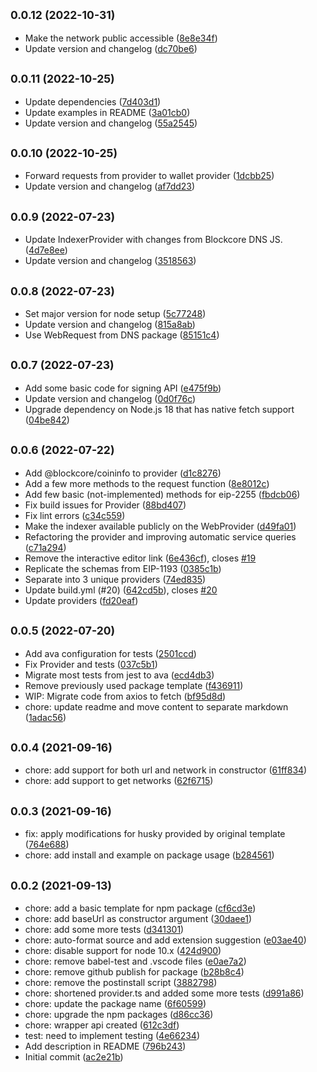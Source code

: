 ## <small>0.0.12 (2022-10-31)</small>

* Make the network public accessible ([8e8e34f](https://github.com/block-core/blockcore-provider/commit/8e8e34f))
* Update version and changelog ([dc70be6](https://github.com/block-core/blockcore-provider/commit/dc70be6))



## <small>0.0.11 (2022-10-25)</small>

* Update dependencies ([7d403d1](https://github.com/block-core/blockcore-provider/commit/7d403d1))
* Update examples in README ([3a01cb0](https://github.com/block-core/blockcore-provider/commit/3a01cb0))
* Update version and changelog ([55a2545](https://github.com/block-core/blockcore-provider/commit/55a2545))



## <small>0.0.10 (2022-10-25)</small>

* Forward requests from provider to wallet provider ([1dcbb25](https://github.com/block-core/blockcore-provider/commit/1dcbb25))
* Update version and changelog ([af7dd23](https://github.com/block-core/blockcore-provider/commit/af7dd23))



## <small>0.0.9 (2022-07-23)</small>

* Update IndexerProvider with changes from Blockcore DNS JS. ([4d7e8ee](https://github.com/block-core/blockcore-provider/commit/4d7e8ee))
* Update version and changelog ([3518563](https://github.com/block-core/blockcore-provider/commit/3518563))



## <small>0.0.8 (2022-07-23)</small>

* Set major version for node setup ([5c77248](https://github.com/block-core/blockcore-provider/commit/5c77248))
* Update version and changelog ([815a8ab](https://github.com/block-core/blockcore-provider/commit/815a8ab))
* Use WebRequest from DNS package ([85151c4](https://github.com/block-core/blockcore-provider/commit/85151c4))



## <small>0.0.7 (2022-07-23)</small>

* Add some basic code for signing API ([e475f9b](https://github.com/block-core/blockcore-provider/commit/e475f9b))
* Update version and changelog ([0d0f76c](https://github.com/block-core/blockcore-provider/commit/0d0f76c))
* Upgrade dependency on Node.js 18 that has native fetch support ([04be842](https://github.com/block-core/blockcore-provider/commit/04be842))



## <small>0.0.6 (2022-07-22)</small>

* Add @blockcore/coininfo to provider ([d1c8276](https://github.com/block-core/blockcore-provider/commit/d1c8276))
* Add a few more methods to the request function ([8e8012c](https://github.com/block-core/blockcore-provider/commit/8e8012c))
* Add few basic (not-implemented) methods for eip-2255 ([fbdcb06](https://github.com/block-core/blockcore-provider/commit/fbdcb06))
* Fix build issues for Provider ([88bd407](https://github.com/block-core/blockcore-provider/commit/88bd407))
* Fix lint errors ([c34c559](https://github.com/block-core/blockcore-provider/commit/c34c559))
* Make the indexer available publicly on the WebProvider ([d49fa01](https://github.com/block-core/blockcore-provider/commit/d49fa01))
* Refactoring the provider and improving automatic service queries ([c71a294](https://github.com/block-core/blockcore-provider/commit/c71a294))
* Remove the interactive editor link ([6e436cf](https://github.com/block-core/blockcore-provider/commit/6e436cf)), closes [#19](https://github.com/block-core/blockcore-provider/issues/19)
* Replicate the schemas from EIP-1193 ([0385c1b](https://github.com/block-core/blockcore-provider/commit/0385c1b))
* Separate into 3 unique providers ([74ed835](https://github.com/block-core/blockcore-provider/commit/74ed835))
* Update build.yml (#20) ([642cd5b](https://github.com/block-core/blockcore-provider/commit/642cd5b)), closes [#20](https://github.com/block-core/blockcore-provider/issues/20)
* Update providers ([fd20eaf](https://github.com/block-core/blockcore-provider/commit/fd20eaf))



## <small>0.0.5 (2022-07-20)</small>

* Add ava configuration for tests ([2501ccd](https://github.com/block-core/blockcore-provider/commit/2501ccd))
* Fix Provider and tests ([037c5b1](https://github.com/block-core/blockcore-provider/commit/037c5b1))
* Migrate most tests from jest to ava ([ecd4db3](https://github.com/block-core/blockcore-provider/commit/ecd4db3))
* Remove previously used package template ([f436911](https://github.com/block-core/blockcore-provider/commit/f436911))
* WIP: Migrate code from axios to fetch ([bf95d8d](https://github.com/block-core/blockcore-provider/commit/bf95d8d))
* chore: update readme and move content to separate markdown ([1adac56](https://github.com/block-core/blockcore-provider/commit/1adac56))



## <small>0.0.4 (2021-09-16)</small>

* chore: add support for both url and network in constructor ([61ff834](https://github.com/block-core/blockcore-provider/commit/61ff834))
* chore: add support to get networks ([62f6715](https://github.com/block-core/blockcore-provider/commit/62f6715))



## <small>0.0.3 (2021-09-16)</small>

* fix: apply modifications for husky provided by original template ([764e688](https://github.com/block-core/blockcore-provider/commit/764e688))
* chore: add install and example on package usage ([b284561](https://github.com/block-core/blockcore-provider/commit/b284561))



## <small>0.0.2 (2021-09-13)</small>

* chore: add a basic template for npm package ([cf6cd3e](https://github.com/block-core/blockcore-provider/commit/cf6cd3e))
* chore: add baseUrl as constructor argument ([30daee1](https://github.com/block-core/blockcore-provider/commit/30daee1))
* chore: add some more tests ([d341301](https://github.com/block-core/blockcore-provider/commit/d341301))
* chore: auto-format source and add extension suggestion ([e03ae40](https://github.com/block-core/blockcore-provider/commit/e03ae40))
* chore: disable support for node 10.x ([424d900](https://github.com/block-core/blockcore-provider/commit/424d900))
* chore: remove babel-test and .vscode files ([e0ae7a2](https://github.com/block-core/blockcore-provider/commit/e0ae7a2))
* chore: remove github publish for package ([b28b8c4](https://github.com/block-core/blockcore-provider/commit/b28b8c4))
* chore: remove the postinstall script ([3882798](https://github.com/block-core/blockcore-provider/commit/3882798))
* chore: shortened provider.ts and added some more tests ([d991a86](https://github.com/block-core/blockcore-provider/commit/d991a86))
* chore: update the package name ([6f60599](https://github.com/block-core/blockcore-provider/commit/6f60599))
* chore: upgrade the npm packages ([d86cc36](https://github.com/block-core/blockcore-provider/commit/d86cc36))
* chore: wrapper api created ([612c3df](https://github.com/block-core/blockcore-provider/commit/612c3df))
* test: need to implement testing ([4e66234](https://github.com/block-core/blockcore-provider/commit/4e66234))
* Add description in README ([796b243](https://github.com/block-core/blockcore-provider/commit/796b243))
* Initial commit ([ac2e21b](https://github.com/block-core/blockcore-provider/commit/ac2e21b))




